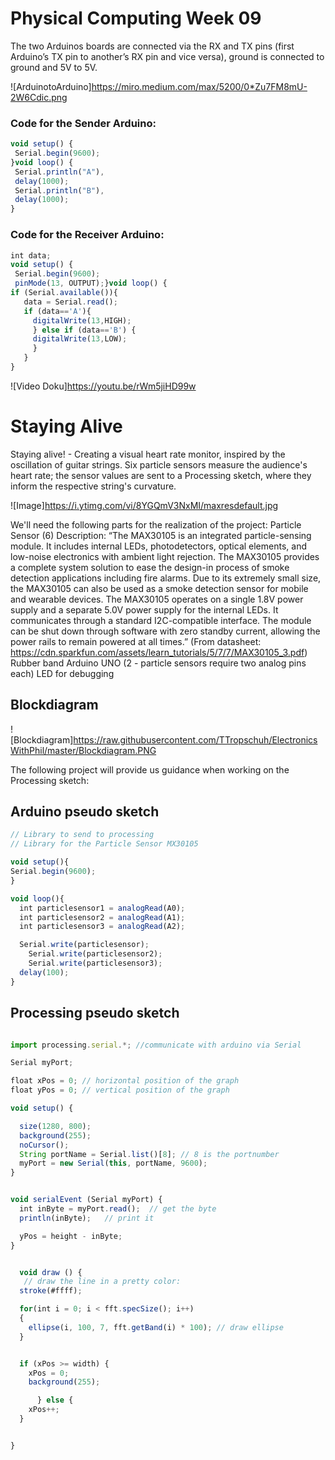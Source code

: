 
# Physical Computing Week 09

The two Arduinos boards are connected via the RX and TX pins (first Arduino’s TX pin to another’s RX pin and vice versa), ground is connected to ground and 5V to 5V.

![ArduinotoArduino]https://miro.medium.com/max/5200/0*Zu7FM8mU-2W6Cdic.png


### Code for the Sender Arduino:

```javascript
void setup() {
 Serial.begin(9600);
}void loop() {
 Serial.println("A"),
 delay(1000);
 Serial.println("B"),
 delay(1000);
}
```

### Code for the Receiver Arduino:

```javascript
int data;
void setup() {
 Serial.begin(9600);
 pinMode(13, OUTPUT);}void loop() {
if (Serial.available()){
   data = Serial.read();
   if (data=='A'){
     digitalWrite(13,HIGH);
     } else if (data=='B') {
     digitalWrite(13,LOW);
     }
   }
}
```

![Video Doku]https://youtu.be/rWm5jiHD99w

# Staying Alive

Staying alive! - Creating a visual heart rate monitor, inspired by the oscillation of guitar strings. Six particle sensors measure the audience's heart rate; the sensor values are sent to a Processing sketch, where they inform the respective string's curvature.

![Image]https://i.ytimg.com/vi/8YGQmV3NxMI/maxresdefault.jpg

We'll need the following parts for the realization of the project:
Particle Sensor (6)
Description: “The MAX30105 is an integrated particle-sensing module. It includes internal LEDs, photodetectors, optical elements, and low-noise electronics with ambient light rejection. The MAX30105 provides a complete system solution to ease the design-in process of smoke detection applications including fire alarms. Due to its extremely small size, the MAX30105 can also be used as a smoke detection sensor for mobile and wearable devices. The MAX30105 operates on a single 1.8V power supply and a separate 5.0V power supply for the internal LEDs. It communicates through a standard I2C-compatible interface. The module can be shut down through software with zero standby current, allowing the power rails to remain powered at all times.”
(From datasheet: https://cdn.sparkfun.com/assets/learn_tutorials/5/7/7/MAX30105_3.pdf)
Rubber band
Arduino UNO (2 - particle sensors require two analog pins each)
LED for debugging

## Blockdiagram

![Blockdiagram]https://raw.githubusercontent.com/TTropschuh/ElectronicsWithPhil/master/Blockdiagram.PNG


The following project will provide us guidance when working on the Processing sketch:


## Arduino pseudo sketch

```javascript
// Library to send to processing
// Library for the Particle Sensor MX30105

void setup(){
Serial.begin(9600);
}

void loop(){
  int particlesensor1 = analogRead(A0);
  int particlesensor2 = analogRead(A1);
  int particlesensor3 = analogRead(A2);

  Serial.write(particlesensor);
    Serial.write(particlesensor2);
    Serial.write(particlesensor3);
  delay(100);
}
```


## Processing pseudo sketch

```javascript

import processing.serial.*; //communicate with arduino via Serial

Serial myPort;

float xPos = 0; // horizontal position of the graph
float yPos = 0; // vertical position of the graph

void setup() {

  size(1280, 800);
  background(255);
  noCursor();
  String portName = Serial.list()[8]; // 8 is the portnumber
  myPort = new Serial(this, portName, 9600);
}


void serialEvent (Serial myPort) {
  int inByte = myPort.read();  // get the byte
  println(inByte);   // print it

  yPos = height - inByte;
}


  void draw () {
   // draw the line in a pretty color:
  stroke(#ffff);

  for(int i = 0; i < fft.specSize(); i++)
  {
    ellipse(i, 100, 7, fft.getBand(i) * 100); // draw ellipse
  }


  if (xPos >= width) {
    xPos = 0;
    background(255);

      } else {
    xPos++;
  }


}

```
